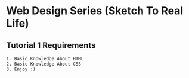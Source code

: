 # Web Design Series (Sketch To Real Life)

## Tutorial 1 Requirements

    1. Basic Knowledge About HTML
    2. Basic Knowledge About CSS
    3. Enjoy :)
